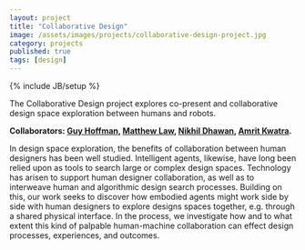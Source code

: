 ```yaml
---
layout: project
title: "Collaborative Design"
image: /assets/images/projects/collaborative-design-project.jpg
category: projects
published: true
tags: [design]
---
```

{% include JB/setup %}

The Collaborative Design project explores co-present and collaborative design space exploration between humans and robots.

**Collaborators: [Guy Hoffman](http://hrc2.io/people/guy-hoffman), [Matthew Law](http://hrc2.io/people/matthew-law), [Nikhil Dhawan](http://hrc2.io/people/nikhil-dhawan), [Amrit Kwatra](http://hrc2.io/people/amrit-kwatra).**

In design space exploration, the benefits of collaboration between human designers has been well studied. Intelligent agents, likewise, have long been relied upon as tools to search large or complex design spaces. Technology has arisen to support human designer collaboration, as well as to interweave human and algorithmic design search processes. Building on this, our work seeks to discover how embodied agents might work side by side with human designers to explore designs spaces together, e.g. through a shared physical interface. In the process, we investigate how and to what extent this kind of palpable human-machine collaboration can effect design processes, experiences, and outcomes.
